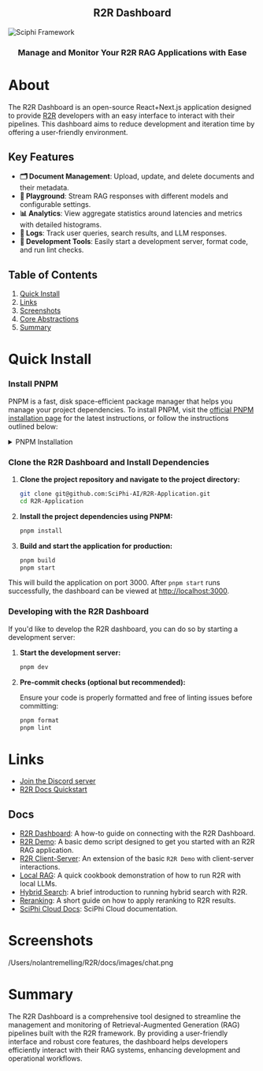 <h2 align="center">
R2R Dashboard
</h2>
<img src="https://raw.githubusercontent.com/SciPhi-AI/R2R/main/assets/r2r.png" alt="Sciphi Framework">
<h3 align="center">
Manage and Monitor Your R2R RAG Applications with Ease
</h3>

# About

The R2R Dashboard is an open-source React+Next.js application designed to provide [R2R](https://github.com/SciPhi-AI/R2R) developers with an easy interface to interact with their pipelines. This dashboard aims to reduce development and iteration time by offering a user-friendly environment.

## Key Features

- **🗂️ Document Management**: Upload, update, and delete documents and their metadata.
- **🛝 Playground**: Stream RAG responses with different models and configurable settings.
- **📊 Analytics**: View aggregate statistics around latencies and metrics with detailed histograms.
- **📜 Logs**: Track user queries, search results, and LLM responses.
- **🔧 Development Tools**: Easily start a development server, format code, and run lint checks.

## Table of Contents

1. [Quick Install](#quick-install)
2. [Links](#links)
3. [Screenshots](#screenshots)
4. [Core Abstractions](#core-abstractions)
5. [Summary](#summary)

# Quick Install

### Install PNPM

PNPM is a fast, disk space-efficient package manager that helps you manage your project dependencies. To install PNPM, visit the [official PNPM installation page](https://pnpm.io/installation) for the latest instructions, or follow the instructions outlined below:

<details>
<summary>PNPM Installation</summary>

For Unix-based systems (Linux, macOS):

```bash
curl -fsSL https://get.pnpm.io/install.sh | sh -
```

For Windows:

```powershell
iwr https://get.pnpm.io/install.ps1 -useb | iex
```

After installing PNPM, you may need to add it to your system's PATH. Follow the instructions provided on the PNPM installation page to ensure it's properly set up.

</details>

### Clone the R2R Dashboard and Install Dependencies

1. **Clone the project repository and navigate to the project directory:**

   ```bash
   git clone git@github.com:SciPhi-AI/R2R-Application.git
   cd R2R-Application
   ```

2. **Install the project dependencies using PNPM:**

   ```bash
   pnpm install
   ```

3. **Build and start the application for production:**

   ```bash
   pnpm build
   pnpm start
   ```

This will build the application on port 3000. After `pnpm start` runs successfully, the dashboard can be viewed at [http://localhost:3000](http://localhost:3000).

### Developing with the R2R Dashboard

If you'd like to develop the R2R dashboard, you can do so by starting a development server:

1. **Start the development server:**

   ```bash
   pnpm dev
   ```

2. **Pre-commit checks (optional but recommended):**

   Ensure your code is properly formatted and free of linting issues before committing:

   ```bash
   pnpm format
   pnpm lint
   ```

# Links

- [Join the Discord server](https://discord.gg/p6KqD2kjtB)
- [R2R Docs Quickstart](https://r2r-docs.sciphi.ai/getting-started/quick-install)

## Docs

- [R2R Dashboard](https://r2r-docs.sciphi.ai/cookbooks/dashboard): A how-to guide on connecting with the R2R Dashboard.
- [R2R Demo](https://r2r-docs.sciphi.ai/getting-started/r2r-demo): A basic demo script designed to get you started with an R2R RAG application.
- [R2R Client-Server](https://r2r-docs.sciphi.ai/cookbooks/client-server): An extension of the basic `R2R Demo` with client-server interactions.
- [Local RAG](https://r2r-docs.sciphi.ai/cookbooks/local-rag): A quick cookbook demonstration of how to run R2R with local LLMs.
- [Hybrid Search](https://r2r-docs.sciphi.ai/cookbooks/hybrid-search): A brief introduction to running hybrid search with R2R.
- [Reranking](https://r2r-docs.sciphi.ai/cookbooks/rerank-search): A short guide on how to apply reranking to R2R results.
- [SciPhi Cloud Docs](https://docs.sciphi.ai/): SciPhi Cloud documentation.

# Screenshots

/Users/nolantremelling/R2R/docs/images/chat.png

# Summary

The R2R Dashboard is a comprehensive tool designed to streamline the management and monitoring of Retrieval-Augmented Generation (RAG) pipelines built with the R2R framework. By providing a user-friendly interface and robust core features, the dashboard helps developers efficiently interact with their RAG systems, enhancing development and operational workflows.
